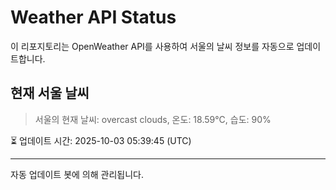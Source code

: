 
# Weather API Status

이 리포지토리는 OpenWeather API를 사용하여 서울의 날씨 정보를 자동으로 업데이트합니다.

## 현재 서울 날씨
> 서울의 현재 날씨: overcast clouds, 온도: 18.59°C, 습도: 90%

⏳ 업데이트 시간: 2025-10-03 05:39:45 (UTC)

---
자동 업데이트 봇에 의해 관리됩니다.
